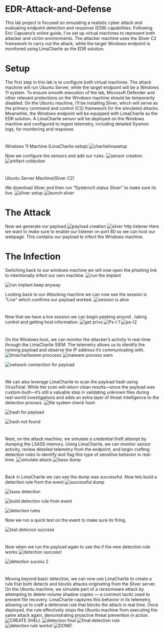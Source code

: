 # EDR-Attack-and-Defense
This lab project is focused on simulating a realistic cyber attack and evaluating endpoint detection and response (EDR) capabilities. Following Eric Capuano’s online guide, I’ve set up virtual machines to represent both attacker and victim environments. The attacker machine uses the Sliver C2 framework to carry out the attack, while the target Windows endpoint is monitored using LimaCharlie as the EDR solution.
# Setup
The first step in this lab is to configure both virtual machines. The attack machine will run Ubuntu Server, while the target endpoint will be a Windows 11 system. To ensure smooth execution of the lab, Microsoft Defender and other relevant protections on the Windows machine should be temporarily disabled. On the Ubuntu machine, I’ll be installing Sliver, which will serve as the primary command and control (C2) framework for the simulated attacks. Meanwhile, the Windows endpoint will be equipped with LimaCharlie as the EDR solution. A LimaCharlie sensor will be deployed on the Windows machine and configured to ingest telemetry, including detailed Sysmon logs, for monitoring and response.
#
Windows 11 Machine (LimaCharlie setup)
![charlielimasetup](https://github.com/user-attachments/assets/1fc8b45c-4031-46ee-96a1-35d691885f67)
 
 Now we configure the sensors and add our rules.
![sensor creation](https://github.com/user-attachments/assets/3b4d7114-6d81-493c-aa12-4fa2ca19a983)
![artifact collection](https://github.com/user-attachments/assets/4dc17047-fc61-4c7a-b00d-14ba9cda5897)
#
Ubuntu Server Machine(Sliver C2)

We download Sliver and then run "Systemctl status Sliver" to make sure its live.
![sliver setup](https://github.com/user-attachments/assets/f2066c80-b2d9-4655-9c60-e52b505392f4)
![launch sliver](https://github.com/user-attachments/assets/a2186a1a-acc1-49de-939d-104bae5d21be)

# The Attack
Now we generate our payload.![payload creation](https://github.com/user-attachments/assets/5098f23b-e53f-42bf-b80a-ec9f5bc6798f)
![silver http listener](https://github.com/user-attachments/assets/749a90e9-4901-40b8-9d33-58f79b061407)
Here we want to make sure to enable our listener on port 80 so we can host our webpage. This contains our payload to infect the Windows machine.
# The Infection
Switching back to our windows machine we will now open the phishing link to intentionally infect our own machine.
![run the implant](https://github.com/user-attachments/assets/3fe75ae5-aea6-49c7-b262-5b228b606c9c)

![run implant keep anyway](https://github.com/user-attachments/assets/e94be526-8170-471a-9281-0ff1a17975a2)

Looking back to our Attacking machine we can now see the session is "Live" which confirms our payload worked.
![session is alive](https://github.com/user-attachments/assets/0d93775d-8ef7-4a51-8292-25a73097137f)
#
Now that we have a live session we can begin peeking around , taking control and getting host information.
![get privs](https://github.com/user-attachments/assets/eb681827-856f-486b-9f20-0090e0622d6f)
![Ps-t 1](https://github.com/user-attachments/assets/d497e68c-7c43-45b1-9987-46eb4492d7c0)
![ps-t2](https://github.com/user-attachments/assets/d9fd95a5-4cba-4cb8-a10d-5b01d7b03504)
#

On the Windows host, we can monitor the attacker’s activity in real-time through the LimaCharlie SIEM. The telemetry allows us to identify the running payload and observe the IP address it’s communicating with.
![limacharliesiem proccess](https://github.com/user-attachments/assets/1c13d7b8-a711-4d96-8040-10788c136682)
![malware process siem](https://github.com/user-attachments/assets/6a645b48-71ba-4597-9130-eced605f5403)

![network connection for payload](https://github.com/user-attachments/assets/604bb875-27be-4651-aba4-82f04df9902f)
#
We can also leverage LimaCharlie to scan the payload hash using VirusTotal. While the scan will return clean results—since the payload was custom-built—it’s still a valuable step in validating unknown files during real-world investigations and adds an extra layer of threat intelligence to the detection process.
![file system check hash](https://github.com/user-attachments/assets/5213a8d1-a1c4-4574-917c-693cbf737ecc)

![hash for payload](https://github.com/user-attachments/assets/14f2647b-d069-42b0-911c-b13f9545cebf)

![hash not found](https://github.com/user-attachments/assets/2de3f09a-af4c-4a00-b34c-552f4d4743d0)
#
Next, on the attack machine, we simulate a credential theft attempt by dumping the LSASS memory. Using LimaCharlie, we can monitor sensor activity, review detailed telemetry from the endpoint, and begin crafting detection rules to identify and flag this type of sensitive behavior in real-time.
![simulate attack](https://github.com/user-attachments/assets/f3c8ec23-b3d7-4116-854d-519da684339d)
![lsass dump](https://github.com/user-attachments/assets/456941be-e4fb-446c-920c-cdf33717fde8)
#
Back in LimaCharlie we can see the dump was successful. Now lets build a detection rule from the event 
![successful dump](https://github.com/user-attachments/assets/bb9a91c2-8a0f-4792-bdcc-99bbc8b2b742)

![lsass detection](https://github.com/user-attachments/assets/4a9716e7-cf53-4eeb-a384-20a2b1f4627e)

![build detection rule from event](https://github.com/user-attachments/assets/e0093537-d7ae-4d4e-81b4-2a9893b287a5)

![detection rules](https://github.com/user-attachments/assets/acba9498-f77f-4ace-8151-b8617388138c)

Now we run a quick test on the event to make sure its firing.

![test detecion success](https://github.com/user-attachments/assets/13f5ba61-23b7-4d0e-acf0-46ba1daf3c1f)
#
Now when we run the payload again to see the if the new detection rule works
![detection success!](https://github.com/user-attachments/assets/81118b70-5bf3-4e11-8cef-cab4fc57258e)

![detection sucess 2](https://github.com/user-attachments/assets/66ac153c-c401-433f-8edc-de24ee29eec4)
#
Moving beyond basic detection, we can now use LimaCharlie to create a rule that both detects and blocks attacks originating from the Sliver server. On the Ubuntu machine, we simulate part of a ransomware attack by attempting to delete volume shadow copies — a common tactic used to prevent file recovery. LimaCharlie captures this behavior in its telemetry, allowing us to craft a defensive rule that blocks the attack in real time. Once deployed, the rule effectively stops the Ubuntu machine from executing the same attack again, demonstrating proactive threat prevention in action.
![CREATE SHELL](https://github.com/user-attachments/assets/03e8f37e-5cee-417c-91fb-742208f33676)
![detection final](https://github.com/user-attachments/assets/6320359f-8604-4898-9ae7-0df272411384)
![final detection rule](https://github.com/user-attachments/assets/a9023423-9d01-4994-8055-f8f7f79b0750)
![detection rule works!](https://github.com/user-attachments/assets/1ab3c496-c123-4661-ae0a-0ee2e215fdc4)
![DONE!](https://github.com/user-attachments/assets/e0a2bbb7-d566-4c59-8541-e1277058526e)

